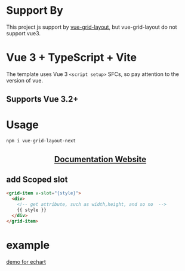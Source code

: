 # Support By

This project js support by [vue-grid-layout](https://github.com/jbaysolutions/vue-grid-layout), but vue-grid-layout do not support vue3.

# Vue 3 + TypeScript + Vite

 The template uses Vue 3 `<script setup>` SFCs, so pay attention to the version of vue.

## Supports Vue 3.2+

# Usage

```shell
npm i vue-grid-layout-next
```

<h2 align="center">
  <a href="https://jbaysolutions.github.io/vue-grid-layout/" target="_blank">Documentation Website</a>
</h2>

## add Scoped slot
```html
<grid-item v-slot="{style}">
  <div>
    <!-- get attribute, such as width,height, and so no  -->
    {{ style }}
  </div>
</grid-item>
```

# example 

[demo for echart](https://cxid.gitee.io/works/work/vue3-grid-layout/index.html)


